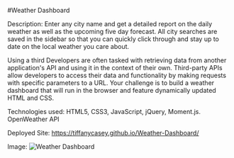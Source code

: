 #Weather Dashboard

Description: Enter any city name and get a detailed report on the daily weather as well as the upcoming five day forecast. All city searches are saved in the sidebar so that you can quickly click through and stay up to date on the local weather you care about. 

Using a third Developers are often tasked with retrieving data from another application's API and using it in the context of their own. Third-party APIs allow developers to access their data and functionality by making requests with specific parameters to a URL. Your challenge is to build a weather dashboard that will run in the browser and feature dynamically updated HTML and CSS.

Technologies used: HTML5, CSS3, JavaScript, jQuery, Moment.js. OpenWeather API

Deployed Site:  https://tiffanycasey.github.io/Weather-Dashboard/

Image: ![Weather Dashboard](https://user-images.githubusercontent.com/60197994/79639985-055acd80-815d-11ea-9df5-c495de99f6b1.png)
